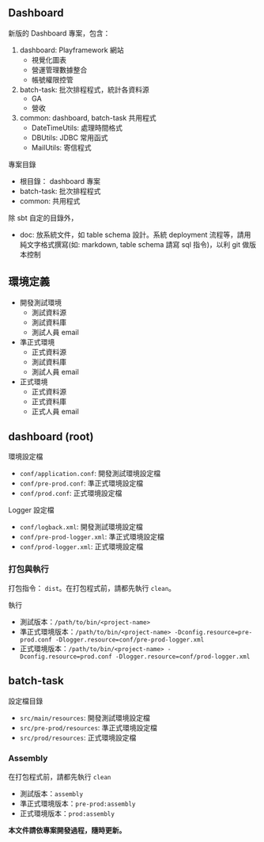 ## Dashboard

新版的 Dashboard 專案，包含：

1. dashboard: Playframework 網站
    * 視覺化圖表
    * 營運管理數據整合
    * 帳號權限控管
2. batch-task: 批次排程程式，統計各資料源
    * GA
    * 營收
3. common: dashboard, batch-task 共用程式
    * DateTimeUtils: 處理時間格式
    * DBUtils: JDBC 常用函式
    * MailUtils: 寄信程式


專案目錄
* 根目錄： dashboard 專案
* batch-task: 批次排程程式
* common: 共用程式

除 sbt 自定的目錄外，
* doc: 放系統文件，如 table schema 設計。系統 deployment 流程等，請用純文字格式撰寫(如: markdown, table schema 請寫 sql 指令)，以利 git 做版本控制

## 環境定義
* 開發測試環境
    * 測試資料源
    * 測試資料庫
    * 測試人員 email
* 準正式環境
    * 正式資料源
    * 測試資料庫
    * 測試人員 email
* 正式環境
    * 正式資料源
    * 正式資料庫
    * 正式人員 email

## dashboard (root)

環境設定檔
* `conf/application.conf`: 開發測試環境設定檔
* `conf/pre-prod.conf`: 準正式環境設定檔
* `conf/prod.conf`: 正式環境設定檔

Logger 設定檔
* `conf/logback.xml`: 開發測試環境設定檔
* `conf/pre-prod-logger.xml`: 準正式環境設定檔
* `conf/prod-logger.xml`: 正式環境設定檔

### 打包與執行
打包指令： `dist`。在打包程式前，請都先執行 `clean`。

執行
* 測試版本：`/path/to/bin/<project-name>`
* 準正式環境版本：`/path/to/bin/<project-name> -Dconfig.resource=pre-prod.conf -Dlogger.resource=conf/pre-prod-logger.xml`
* 正式環境版本：`/path/to/bin/<project-name> -Dconfig.resource=prod.conf -Dlogger.resource=conf/prod-logger.xml`


## batch-task
設定檔目錄
* `src/main/resources`: 開發測試環境設定檔
* `src/pre-prod/resources`: 準正式環境設定檔
* `src/prod/resources`: 正式環境設定檔

### Assembly

在打包程式前，請都先執行 `clean`

* 測試版本：`assembly`
* 準正式環境版本：`pre-prod:assembly`
* 正式環境版本：`prod:assembly`

**本文件請依專案開發過程，隨時更新。**